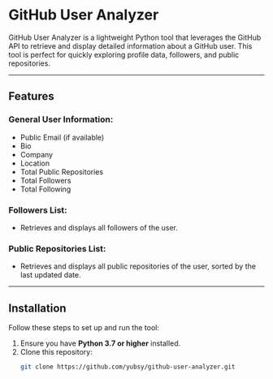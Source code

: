 # GitHub User Analyzer

GitHub User Analyzer is a lightweight Python tool that leverages the GitHub API to retrieve and display detailed information about a GitHub user. This tool is perfect for quickly exploring profile data, followers, and public repositories.

---

## Features

### General User Information:
- Public Email (if available)
- Bio
- Company
- Location
- Total Public Repositories
- Total Followers
- Total Following

### Followers List:
- Retrieves and displays all followers of the user.

### Public Repositories List:
- Retrieves and displays all public repositories of the user, sorted by the last updated date.

---

## Installation

Follow these steps to set up and run the tool:

1. Ensure you have **Python 3.7 or higher** installed.
2. Clone this repository:
   ```bash
   git clone https://github.com/yubsy/github-user-analyzer.git
  ```
